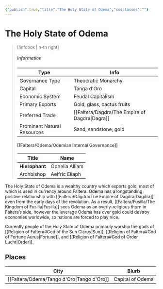 ```yaml
---
{"publish":true,"title":"The Holy State of Odema","cssclasses":""}
---
```


# The Holy State of Odema
> [!infobox | n-th right]
> ##### Information
> | Type |  Info |
> | ---- | ---- |
> | Governance Type | Theocratic Monarchy |
> | Capital | Tanga d'Oro |
> | Economic System | Feudal Capitalism | 
> | Primary Exports | Gold, glass, cactus fruits |
> | Preferred Trade | [[Faltera/Dagdra/The Empire of Dagdra\|Dagra]] | 
> | Prominent Natural Resources | Sand, sandstone, gold |
> #### [[Faltera/Odema/Odemian Internal Governance]]
> | Title | Name |
> | ---- | ---- |
> | **Hierophant** | Ophelia Alliam |
> | Archbishop | Aelfric Eliaph |

The Holy State of Odema is a wealthy country which exports gold, most of which is used in currency around Faltera. Odema has a longstanding positive relationship with [[Faltera/Dagdra/The Empire of Dagdra\|Dagdra]], even from the early days of the revolution. As a result, [[Faltera/Fusilla/The Kingdom of Fusilla\|Fusilla]] sees Odema as an overly-religious thorn in Faltera’s side, however the leverage Odema has over gold could destroy economies worldwide, so nations are forced to play nice. 

Currently people of the Holy State of Odema primarily worship the gods of [[Religion of Faltera#God of the Sun Clarus\|Sun]], [[Religion of Faltera#God of Fortune Aurus\|Fortune]], and [[Religion of Faltera#God of Order Lucht\|Order]]. 

## Places
|City|Blurb|
|---|---|
|[[Faltera/Odema/Tango d'Oro\|Tango d'Oro]]|Capital of Odema|